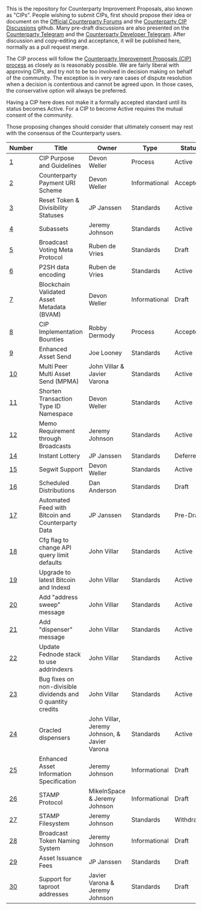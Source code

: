 This is the repository for Counterparty Improvement Proposals, also known as "CIPs". People wishing to submit CIPs, first should propose their idea or document on the [Official Counterparty Forums](https://forums.counterparty.io/) and the [Counterparty CIP Discussions](https://github.com/CounterpartyXCP/cips/discussions) github. Many pre-draft discussions are also presented on the [Counterparty Telegram](https://t.me/Counterparty_XCP) and the [Counterparty Developer Telegram](https://t.me/Counterparty_Dev). After discussion and copy-editing and acceptance, it will be published here, normally as a pull request merge.

The CIP process will follow the [Counterparty Improvement Proposals (CIP) process](https://github.com/CounterpartyXCP/cips/blob/master/cip-0001.md) as closely as is reasonably possible. We are fairly liberal with approving CIPs, and try not to be too involved in decision making on behalf of the community. The exception is in very rare cases of dispute resolution when a decision is contentious and cannot be agreed upon. In those cases, the conservative option will always be preferred.

Having a CIP here does not make it a formally accepted standard until its status becomes Active. For a CIP to become Active requires the mutual consent of the community.

Those proposing changes should consider that ultimately consent may rest with the consensus of the Counterparty users.


Number            | Title                                      | Owner                                 | Type          | Status        |
-------------     | -------------------------------------------| ------------------------------------- | ------------- | ------------- |
[1](cip-0001.md)  | CIP Purpose and Guidelines                 | Devon Weller                          | Process       | Active        |
[2](cip-0002.md)  | Counterparty Payment URI Scheme            | Devon Weller                          | Informational | Accepted      |
[3](cip-0003.md)  | Reset Token & Divisibility Statuses        | JP Janssen                            | Standards     | Active        |
[4](cip-0004.md)  | Subassets                                  | Jeremy Johnson                        | Standards     | Active        |
[5](cip-0005.md)  | Broadcast Voting Meta Protocol             | Ruben de Vries                        | Standards     | Draft         |
[6](cip-0006.md)  | P2SH data encoding                         | Ruben de Vries                        | Standards     | Active        |
[7](cip-0007.md)  | Blockchain Validated Asset Metadata (BVAM) | Devon Weller                          | Informational | Draft         |
[8](cip-0008.md)  | CIP Implementation Bounties                | Robby Dermody                         | Process       | Accepted      |
[9](cip-0009.md)  | Enhanced Asset Send                        | Joe Looney                            | Standards     | Active        |
[10](cip-0010.md) | Multi Peer Multi Asset Send (MPMA)         | John Villar & Javier Varona           | Standards     | Active        |
[11](cip-0011.md) | Shorten Transaction Type ID Namespace      | Devon Weller                          | Standards     | Active        |
[12](cip-0012.md) | Memo Requirement through Broadcasts        | Jeremy Johnson                        | Standards     | Active        |
[14](cip-0014.md) | Instant Lottery                            | JP Janssen                            | Standards     | Deferred      |
[15](cip-0015.md) | Segwit Support                             | Devon Weller                          | Standards     | Active        |
[16](cip-0016.md) | Scheduled Distributions                    | Dan Anderson                          | Standards     | Draft         |
[17](cip-0017.md) | Automated Feed with Bitcoin and Counterparty Data| JP Janssen                      | Standards     | Pre-Draft     |
[18](cip-0018.md) | Cfg flag to change API query limit defaults| John Villar                           | Standards     | Active        |
[19](cip-0019.md) | Upgrade to latest Bitcoin and Indexd       | John Villar                           | Standards     | Active        |
[20](cip-0020.md) | Add "address sweep" message                | John Villar                           | Standards     | Active        |
[21](cip-0021.md) | Add "dispenser" message                    | John Villar                           | Standards     | Active        |
[22](cip-0022.md) | Update Fednode stack to use addrindexrs    | John Villar                           | Standards     | Active        |
[23](cip-0023.md) | Bug fixes on non-divisible dividends and 0 quantity credits | John Villar          | Standards     | Active        |
[24](cip-0024.md) | Oracled dispensers                  | John Villar, Jeremy Johnson, & Javier Varona | Standards     | Active        |
[25](cip-0025.md) | Enhanced Asset Information Specification   | Jeremy Johnson                        | Informational | Draft         |
[26](cip-0026.md) | STAMP Protocol                             | MikeInSpace & Jeremy Johnson          | Informational | Draft         |
[27](cip-0027.md) | STAMP Filesystem                           | Jeremy Johnson                        | Standards     | Withdrawn     |
[28](cip-0028.md) | Broadcast Token Naming System              | Jeremy Johnson                        | Informational | Draft         |
[29](cip-0029.md) | Asset Issuance Fees                        | JP Janssen                            | Standards     | Draft         |
[30](cip-0030.md) | Support for taproot addresses              | Javier Varona & Jeremy Johnson        | Standards     | Draft         |
